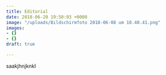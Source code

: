 ```yaml
---
title: Editorial
date: 2018-06-20 19:50:03 +0000
image: "/uploads/Bildschirmfoto 2018-06-08 um 10.40.41.png"
images:
- {}
- {}
draft: true

---
```

saakjhnjknkl